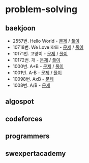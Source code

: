 # problem-solving

## baekjoon

- 2557번. Hello World - [문제](https://www.acmicpc.net/problem/2557) / [풀이](./baekjoon/hello-world-2557.cpp)
- 10718번. We Love Kriii - [문제](https://www.acmicpc.net/problem/10718) / [풀이](./baekjoon/we-love-kriii-10718.cpp)
- 10171번. 고양이 - [문제](https://www.acmicpc.net/problem/10171) / [풀이](./baekjoon/cat-10171.cpp)
- 10172번. 개 - [문제](https://www.acmicpc.net/problem/10172) / [풀이](./baekjoon/dog-10172.cpp)
- 1000번. A+B - [문제](https://www.acmicpc.net/problem/1000) / [풀이](./baekjoon/A+B-1000.cpp)
- 1001번. A-B - [문제](https://www.acmicpc.net/problem/1001) / [풀이](./baekjoon/A-B-1001.cpp)
- 10098번. AxB - [문제](https://www.acmicpc.net/problem/10998)
- 1008번. A/B - [문제](https://www.acmicpc.net/problem/1008)

## algospot

## codeforces

## programmers

## swexpertacademy
